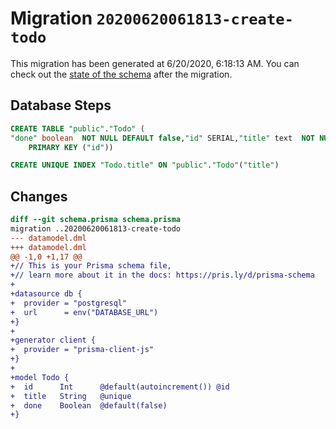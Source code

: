 # Migration `20200620061813-create-todo`

This migration has been generated at 6/20/2020, 6:18:13 AM.
You can check out the [state of the schema](./schema.prisma) after the migration.

## Database Steps

```sql
CREATE TABLE "public"."Todo" (
"done" boolean  NOT NULL DEFAULT false,"id" SERIAL,"title" text  NOT NULL ,
    PRIMARY KEY ("id"))

CREATE UNIQUE INDEX "Todo.title" ON "public"."Todo"("title")
```

## Changes

```diff
diff --git schema.prisma schema.prisma
migration ..20200620061813-create-todo
--- datamodel.dml
+++ datamodel.dml
@@ -1,0 +1,17 @@
+// This is your Prisma schema file,
+// learn more about it in the docs: https://pris.ly/d/prisma-schema
+
+datasource db {
+  provider = "postgresql"
+  url      = env("DATABASE_URL")
+}
+
+generator client {
+  provider = "prisma-client-js"
+}
+
+model Todo {
+  id      Int      @default(autoincrement()) @id
+  title   String   @unique
+  done    Boolean  @default(false)
+}
```


